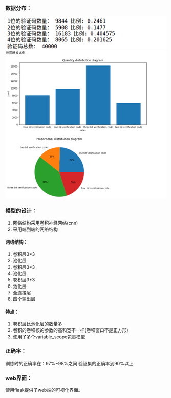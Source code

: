 ### 数据分布： 

![](https://github.com/m-L-0/17b-LiShuHang-2015/blob/master/CaptchaRecognition/static/QQ%E6%88%AA%E5%9B%BE20180109143628.png)![](https://github.com/m-L-0/17b-LiShuHang-2015/blob/master/CaptchaRecognition/static/QQ%E6%88%AA%E5%9B%BE20180109143652.png)

### 模型的设计：
1. 网络结构采用卷积神经网络(cnn)
2. 采用端到端的网络结构 

#### 网络结构：
1. 卷积层3*3 
2. 池化层 
3. 卷积层3*3 
4. 池化层 
5. 卷积层3*3 
6. 池化层 
7. 全连接层 
8. 四个输出层 

#### 特点：
1. 卷积层比池化层的数量多
2. 卷积的卷积核的参数的高和宽不一样(卷积窗口不是正方形)
3. 使用了多个variable_scope包裹模型

### 正确率：
训练时的正确率在：97%~98%之间 
验证集的正确率到90%以上 

### web界面：
使用flask提供了web端的可视化界面。
